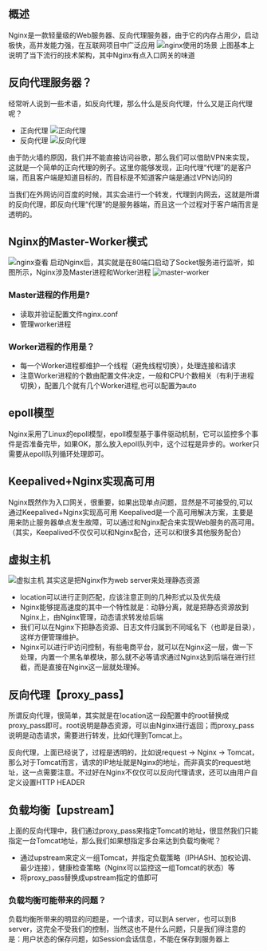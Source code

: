 ## 概述
Nginx是一款轻量级的Web服务器、反向代理服务器，由于它的内存占用少，启动极快，高并发能力强，在互联网项目中广泛应用
![nginx使用的场景](img/ngin_normal_usingx.png)
上图基本上说明了当下流行的技术架构，其中Nginx有点入口网关的味道
## 反向代理服务器？
经常听人说到一些术语，如反向代理，那么什么是反向代理，什么又是正向代理呢？
+ 正向代理
![正向代理](img/forward_proxy.png)
+ 反向代理
![反向代理](img/reverse_proxy.png)

由于防火墙的原因，我们并不能直接访问谷歌，那么我们可以借助VPN来实现，这就是一个简单的正向代理的例子。这里你能够发现，正向代理“代理”的是客户端，而且客户端是知道目标的，而目标是不知道客户端是通过VPN访问的

当我们在外网访问百度的时候，其实会进行一个转发，代理到内网去，这就是所谓的反向代理，即反向代理“代理”的是服务器端，而且这一个过程对于客户端而言是透明的。

## Nginx的Master-Worker模式

![nginx查看](img/ngnix_ps.png)
启动Nginx后，其实就是在80端口启动了Socket服务进行监听，如图所示，Nginx涉及Master进程和Worker进程
![master-worker](img/nginx_master_work_model.png)

### Master进程的作用是?
+ 读取并验证配置文件nginx.conf
+ 管理worker进程

### Worker进程的作用是？
+ 每一个Worker进程都维护一个线程（避免线程切换），处理连接和请求
+ 注意Worker进程的个数由配置文件决定，一般和CPU个数相关（有利于进程切换），配置几个就有几个Worker进程,也可以配置为auto
  
## epoll模型
Nginx采用了Linux的epoll模型，epoll模型基于事件驱动机制，它可以监控多个事件是否准备完毕，如果OK，那么放入epoll队列中，这个过程是异步的。worker只需要从epoll队列循环处理即可。


## Keepalived+Nginx实现高可用
Nginx既然作为入口网关，很重要，如果出现单点问题，显然是不可接受的,可以通过Keepalived+Nginx实现高可用
Keepalived是一个高可用解决方案，主要是用来防止服务器单点发生故障，可以通过和Nginx配合来实现Web服务的高可用。（其实，Keepalived不仅仅可以和Nginx配合，还可以和很多其他服务配合）


## 虚拟主机
![虚拟主机](img/config_server.png)
其实这是把Nginx作为web server来处理静态资源
+ location可以进行正则匹配，应该注意正则的几种形式以及优先级
+ Nginx能够提高速度的其中一个特性就是：动静分离，就是把静态资源放到Nginx上，由Nginx管理，动态请求转发给后端
+ 我们可以在Nginx下把静态资源、日志文件归属到不同域名下（也即是目录），这样方便管理维护。
+ Nginx可以进行IP访问控制，有些电商平台，就可以在Nginx这一层，做一下处理，内置一个黑名单模块，那么就不必等请求通过Nginx达到后端在进行拦截，而是直接在Nginx这一层就处理掉。
## 反向代理【proxy_pass】
所谓反向代理，很简单，其实就是在location这一段配置中的root替换成proxy_pass即可。root说明是静态资源，可以由Nginx进行返回；而proxy_pass说明是动态请求，需要进行转发，比如代理到Tomcat上。

反向代理，上面已经说了，过程是透明的，比如说request -> Nginx -> Tomcat，那么对于Tomcat而言，请求的IP地址就是Nginx的地址，而非真实的request地址，这一点需要注意。不过好在Nginx不仅仅可以反向代理请求，还可以由用户自定义设置HTTP HEADER
## 负载均衡【upstream】

上面的反向代理中，我们通过proxy_pass来指定Tomcat的地址，很显然我们只能指定一台Tomcat地址，那么我们如果想指定多台来达到负载均衡呢？
+ 通过upstream来定义一组Tomcat，并指定负载策略（IPHASH、加权论调、最少连接），健康检查策略（Nginx可以监控这一组Tomcat的状态）等
+ 将proxy_pass替换成upstream指定的值即可

### 负载均衡可能带来的问题？
负载均衡所带来的明显的问题是，一个请求，可以到A server，也可以到B server，这完全不受我们的控制，当然这也不是什么问题，只是我们得注意的是：用户状态的保存问题，如Session会话信息，不能在保存到服务器上
